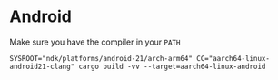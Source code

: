# Android

Make sure you have the compiler in your `PATH`

```
SYSROOT="ndk/platforms/android-21/arch-arm64" CC="aarch64-linux-android21-clang" cargo build -vv --target=aarch64-linux-android
```
